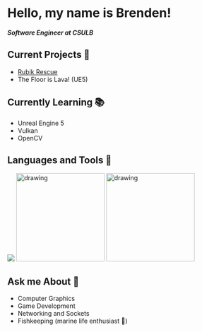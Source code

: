  # Hello, my name is Brenden!
***Software Engineer at CSULB***

## Current Projects 🚀
* [Rubik Rescue](https://github.com/racerbren/Rubik-Rescue)
* The Floor is Lava! (UE5)

## Currently Learning 📚
* Unreal Engine 5
* Vulkan
* OpenCV

## Languages and Tools 🔨
[![](https://skillicons.dev/icons?i=cpp,py,c,react,js,unreal,godot,mongodb,firebase,cmake&perline=5)](https://skillicons.dev)
<img src="https://github.com/wizard503/skill-icons/blob/main/icons/OpenGL-Light.svg)" alt="drawing" width="200"/>
<img src="https://github.com/wizard503/skill-icons/blob/main/icons/Vulkan-Light.svg)" alt="drawing" width="200"/>

## Ask me About 🔮
* Computer Graphics
* Game Development
* Networking and Sockets
* Fishkeeping (marine life enthusiast 🐙)
